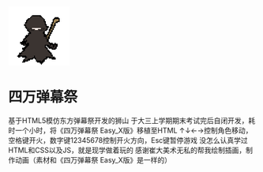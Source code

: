 ![ico](https://github.com/Long-Zixuan/FortyThousand/blob/master/FortyThousand2.0/src/boss1.png)

# 四万弹幕祭

基于HTML5模仿东方弹幕祭开发的狮山
于大三上学期期末考试完后自闭开发，耗时一个小时，将《四万弹幕祭 Easy_X版》移植至HTML
↑↓←→控制角色移动，空格键开火，数字键12345678控制开火方向，Esc键暂停游戏
没怎么认真学过HTML和CSS以及JS，就是现学做着玩的
感谢崔大美术无私的帮我绘制插画，制作动画（素材和《四万弹幕祭 Easy_X版》是一样的）